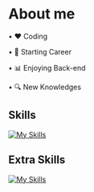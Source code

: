# About me

• ❤️ Coding

• 💼 Starting Career

• 📊 Enjoying Back-end

• 🔍 New Knowledges

## Skills

[![My Skills](https://skillicons.dev/icons?i=js,react,php,laravel,java,mysql,mongodb)](https://skillicons.dev)

## Extra Skills

[![My Skills](https://skillicons.dev/icons?i=git,github,figma,vscode,idea)](https://skillicons.dev)

